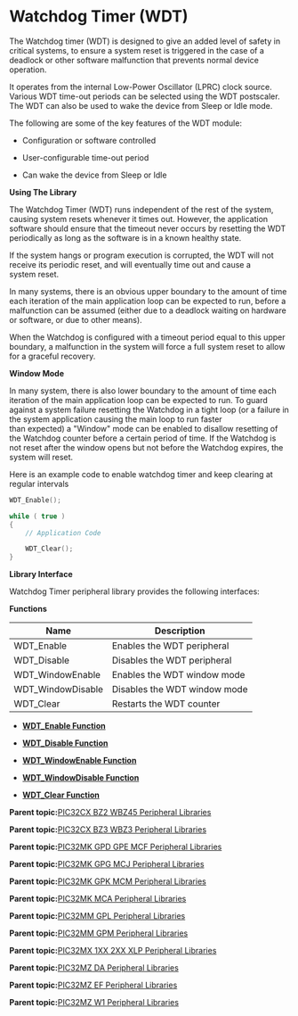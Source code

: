 # Watchdog Timer \(WDT\)

The Watchdog timer \(WDT\) is designed to give an added level of safety in critical systems, to ensure a system reset is triggered in the case of a deadlock or other software malfunction that prevents normal device operation.

It operates from the internal Low-Power Oscillator \(LPRC\) clock source. Various WDT time-out periods can be selected using the WDT postscaler. The WDT can also be used to wake the device from Sleep or Idle mode.

The following are some of the key features of the WDT module:

-   Configuration or software controlled

-   User-configurable time-out period

-   Can wake the device from Sleep or Idle


**Using The Library**

The Watchdog Timer \(WDT\) runs independent of the rest of the system, causing system resets whenever it times out. However, the application software should ensure that the timeout never occurs by resetting the WDT periodically as long as the software is in a known healthy state.

If the system hangs or program execution is corrupted, the WDT will not receive its periodic reset, and will eventually time out and cause a<br />system reset.

In many systems, there is an obvious upper boundary to the amount of time each iteration of the main application loop can be expected to run, before a malfunction can be assumed \(either due to a deadlock waiting on hardware or software, or due to other means\).

When the Watchdog is configured with a timeout period equal to this upper boundary, a malfunction in the system will force a full system reset to allow for a graceful recovery.

**Window Mode**

In many system, there is also lower boundary to the amount of time each iteration of the main application loop can be expected to run. To guard<br />against a system failure resetting the Watchdog in a tight loop \(or a failure in the system application causing the main loop to run faster<br />than expected\) a "Window" mode can be enabled to disallow resetting of the Watchdog counter before a certain period of time. If the Watchdog is not reset after the window opens but not before the Watchdog expires, the system will reset.

Here is an example code to enable watchdog timer and keep clearing at regular intervals

```c
WDT_Enable();

while ( true )
{
    // Application Code

    WDT_Clear();
}
```

**Library Interface**

Watchdog Timer peripheral library provides the following interfaces:

**Functions**

|Name|Description|
|----|-----------|
|WDT\_Enable|Enables the WDT peripheral|
|WDT\_Disable|Disables the WDT peripheral|
|WDT\_WindowEnable|Enables the WDT window mode|
|WDT\_WindowDisable|Disables the WDT window mode|
|WDT\_Clear|Restarts the WDT counter|

-   **[WDT\_Enable Function](GUID-C2250206-CDE0-4ACC-A7E2-974D26EECBB6.md)**  

-   **[WDT\_Disable Function](GUID-F0AE58EF-593E-409A-9DA7-1572D2031C47.md)**  

-   **[WDT\_WindowEnable Function](GUID-61AFDE9D-04BA-4065-9598-AEB9C4F1EDB5.md)**  

-   **[WDT\_WindowDisable Function](GUID-28D7517F-AB95-4B2D-923D-70F108FF9355.md)**  

-   **[WDT\_Clear Function](GUID-063E1CC2-BCEA-427C-BC8E-D657591BDF41.md)**  


**Parent topic:**[PIC32CX BZ2 WBZ45 Peripheral Libraries](GUID-3D519D00-FDEE-4A3E-9EF7-20F335E64CEE.md)

**Parent topic:**[PIC32CX BZ3 WBZ3 Peripheral Libraries](GUID-5752DD6D-6E5D-484D-B564-DA87788492F3.md)

**Parent topic:**[PIC32MK GPD GPE MCF Peripheral Libraries](GUID-A63F4C14-72E7-44D7-9C70-A48BBD41B583.md)

**Parent topic:**[PIC32MK GPG MCJ Peripheral Libraries](GUID-A0350A48-03F7-4370-A6C5-612386A4ABAC.md)

**Parent topic:**[PIC32MK GPK MCM Peripheral Libraries](GUID-801B9DE7-4616-4E38-BF86-C82B78A4F430.md)

**Parent topic:**[PIC32MK MCA Peripheral Libraries](GUID-E11C5899-DD12-4B78-8076-8A415C20F144.md)

**Parent topic:**[PIC32MM GPL Peripheral Libraries](GUID-1AE2B428-AA57-43A7-A52E-C35ABF67EDC4.md)

**Parent topic:**[PIC32MM GPM Peripheral Libraries](GUID-CB22E113-2DFF-40FB-BA9B-BFA1C8003FEC.md)

**Parent topic:**[PIC32MX 1XX 2XX XLP Peripheral Libraries](GUID-8819552A-CB58-4DAC-BE25-EC305892232E.md)

**Parent topic:**[PIC32MZ DA Peripheral Libraries](GUID-02A4B196-FE06-48DB-BC12-D3A68B6D983E.md)

**Parent topic:**[PIC32MZ EF Peripheral Libraries](GUID-F47955F5-89DE-43B0-8C2C-DE0070EBA152.md)

**Parent topic:**[PIC32MZ W1 Peripheral Libraries](GUID-EBD28D67-7F6E-46D1-9ABE-2BDE1973D143.md)

